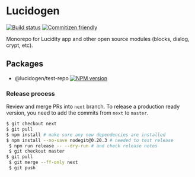 # Lucidogen

[![Build status][travis-image]][travis-url]
[![Commitizen friendly][commitizen-image]][commitizen-url]

[travis-image]: https://img.shields.io/travis/lucidogen/lucidogen.svg?style=flat
[travis-url]: https://travis-ci.org/lucidogen/lucidogen
[commitizen-image]: https://img.shields.io/badge/commitizen-friendly-brightgreen.svg?style=flat
[commitizen-url]: http://commitizen.github.io/cz-cli/

Monorepo for Lucidity app and other open source modules (blocks, dialog, crypt, etc).

## Packages

- @lucidogen/test-repo [![NPM version][test-repo-image]][test-repo-url]

[test-repo-image]: https://img.shields.io/npm/v/@lucidogen/test-repo.svg?style=flat
[test-repo-url]: https://npmjs.org/package/@lucidogen/test-repo

### Release process

Review and merge PRs into `next` branch. To release a production ready version, you need
to add the commits from `next` to `master`.

```sh
$ git checkout next
$ git pull
$ npm install # make sure any new dependencies are installed
$ npm install --no-save nodegit@0.20.3 # needed to test release
￼$ npm run release -- --dry-run # and check release notes
￼$ git checkout master
$ git pull
￼$ git merge --ff-only next
￼$ git push
```
